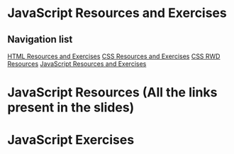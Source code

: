 # JavaScript Resources and Exercises

## Navigation list

[HTML Resources and Exercises](https://github.com/mahdava/pink-programming-futurice-2020/tree/master/01_HTML)
[CSS Resources and Exercises](https://github.com/mahdava/pink-programming-futurice-2020/tree/master/02_CSS)
[CSS RWD Resources](https://github.com/mahdava/pink-programming-futurice-2020/tree/master/02b_CSS%20RWD)
[JavaScript Resources and Exercises](https://github.com/mahdava/pink-programming-futurice-2020/tree/master/03_JavaScript)

# JavaScript Resources (All the links present in the slides)

# JavaScript Exercises

